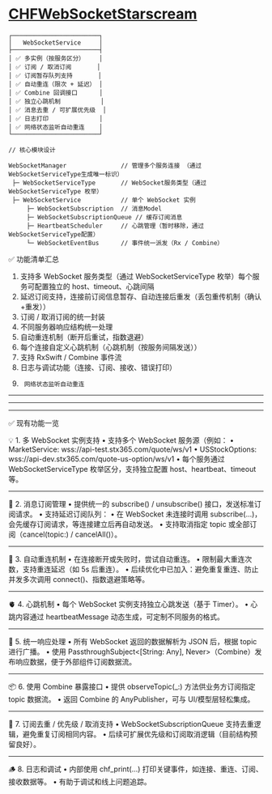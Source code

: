 # [CHFWebSocketStarscream](https://github.com/Nickychief/CHFWebSocketStarscream/wiki/How-to-use-it) 

```
┌────────────────────────┐
│   WebSocketService     │
├────────────────────────┤
│ ✅ 多实例（按服务区分）    │
│ ✅ 订阅 / 取消订阅       │
│ ✅ 订阅暂存队列支持       │
│ ✅ 自动重连（限次 + 延迟） │
│ ✅ Combine 回调接口      │
│ ✅ 独立心跳机制           │
│ ✅ 消息去重 / 可扩展优先级  │
│ ✅ 日志打印              │    
│ ✅ 网络状态监听自动重连    │
└────────────────────────┘

// 核心模块设计  

WebSocketManager               // 管理多个服务连接 （通过WebSocketServiceType生成唯一标识）
 ├─ WebSocketServiceType       // WebSocket服务类型（通过 WebSocketServiceType 枚举）
 ├─ WebSocketService           // 单个 WebSocket 实例
     ├─ WebSocketSubscription  // 消息Model
     ├─ WebSocketSubscriptionQueue // 缓存订阅消息
     ├─ HeartbeatScheduler     // 心跳管理（暂时移除，通过WebSocketServiceType配置）
     └─ WebSocketEventBus      // 事件统一派发（Rx / Combine）
```


✅ 功能清单汇总 	
1.	支持多 WebSocket 服务类型（通过 WebSocketServiceType 枚举）每个服务可配置独立的 host、timeout、心跳间隔	
2.	延迟订阅支持，连接前订阅信息暂存、自动连接后重发（丢包重传机制（确认+重发））	
3.	订阅 / 取消订阅的统一封装
4.	不同服务器响应结构统一处理 	
5.	自动重连机制（断开后重试，指数退避）	
6.	每个连接自定义心跳机制（心跳机制（按服务间隔发送））	
7.	支持 RxSwift / Combine 事件流 	
8.	日志与调试功能（连接、订阅、接收、错误打印）
9.      网络状态监听自动重连

---
---
---



✅ 现有功能一览

💡 1. 多 WebSocket 实例支持
	•	支持多个 WebSocket 服务源（例如：
	•	MarketService: wss://api-test.stx365.com/quote/ws/v1
	•	USStockOptions: wss://api-dev.stx365.com/quote-us-option/ws/v1
	•	每个服务通过 WebSocketServiceType 枚举区分，支持独立配置 host、heartbeat、timeout 等。

---

 📩 2. 消息订阅管理
	•	提供统一的 subscribe() / unsubscribe() 接口，发送标准订阅请求。
	•	支持延迟订阅队列：
	•	在 WebSocket 未连接时调用 subscribe(...)，会先缓存订阅请求，等连接建立后再自动发送。
	•	支持取消指定 topic 或全部订阅（cancel(topic:) / cancelAll()）。

---

🔁 3. 自动重连机制
	•	在连接断开或失败时，尝试自动重连。
	•	限制最大重连次数，支持重连延迟（如 5s 后重连）。
	•	后续优化中已加入：避免重复重连、防止并发多次调用 connect()、指数退避策略等。

---

🫀 4. 心跳机制
	•	每个 WebSocket 实例支持独立心跳发送（基于 Timer）。
	•	心跳内容通过 heartbeatMessage 动态生成，可定制不同服务的格式。

---

🧪 5. 统一响应处理
	•	所有 WebSocket 返回的数据解析为 JSON 后，根据 topic 进行广播。
	•	使用 PassthroughSubject<[String: Any], Never>（Combine）发布响应数据，便于外部组件订阅数据流。

---

📦 6. 使用 Combine 暴露接口
	•	提供 observeTopic(_:) 方法供业务方订阅指定 topic 数据流。
	•	返回 Combine 的 AnyPublisher，可与 UI/模型层轻松集成。

---

🧼 7. 订阅去重 / 优先级 / 取消支持
	•	WebSocketSubscriptionQueue 支持去重逻辑，避免重复订阅相同内容。
	•	后续可扩展优先级和订阅取消逻辑（目前结构预留良好）。

---

🪵 8. 日志和调试
	•	内部使用 chf_print(...) 打印关键事件，如连接、重连、订阅、接收数据等。
	•	有助于调试和线上问题追踪。

